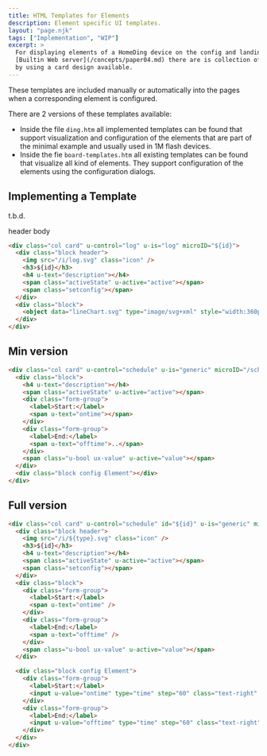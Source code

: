 ```yaml
---
title: HTML Templates for Elements
description: Element specific UI templates.
layout: "page.njk"
tags: ["Implementation", "WIP"]
excerpt: >
  For displaying elements of a HomeDing device on the config and landing pages of the
  [Builtin Web server](/concepts/paper04.md) there are is collection of templates
  by using a card design available.
---
```


These templates are included manually or automatically into the pages when a corresponding element is configured.

There are 2 versions of these templates available:

* Inside the file `ding.htm` all implemented templates can be found that support visualization and configuration
  of the elements that are part of the minimal example
  and usually used in 1M flash devices.
* Inside the fie `board-templates.htm` all existing templates can be found that visualize all kind of elements. 
  They support configuration of the elements using the configuration dialogs.


## Implementing a Template

t.b.d.

header
body

``` html
<div class="col card" u-control="log" u-is="log" microID="${id}">
  <div class="block header">
    <img src="/i/log.svg" class="icon" />
    <h3>${id}</h3>
    <h4 u-text="description"></h4>
    <span class="activeState" u-active="active"></span>
    <span class="setconfig"></span>
  </div>
  <div class="block">
    <object data="lineChart.svg" type="image/svg+xml" style="width:360px;height:136px"></object>
  </div>
</div>
```

## Min version

``` html
<div class="col card" u-control="schedule" u-is="generic" microID="/schedule/0">
  <div class="block">
    <h4 u-text="description"></h4>
    <span class="activeState" u-active="active"></span>
    <div class="form-group">
      <label>Start:</label>
      <span u-text="ontime"></span>
    </div>
    <div class="form-group">
      <label>End:</label>
      <span u-text="offtime">..</span>
    </div>
    <span class="u-bool ux-value" u-active="value"></span>
  </div>
  <div class="block config Element"></div>
</div>
```

## Full version

``` html
<div class="col card" u-control="schedule" id="${id}" u-is="generic" microID="${id}">
  <div class="block header">
    <img src="/i/${type}.svg" class="icon" />
    <h3>${id}</h3>
    <h4 u-text="description"></h4>
    <span class="activeState" u-active="active"></span>
    <span class="setconfig"></span>
  </div>
  <div class="block">
    <div class="form-group">
      <label>Start:</label>
      <span u-text="ontime" />
    </div>
    <div class="form-group">
      <label>End:</label>
      <span u-text="offtime" />
    </div>
    <span class="u-bool ux-value" u-active="value"></span>
  </div>

  <div class="block config Element">
    <div class="form-group">
      <label>Start:</label>
      <input u-value="ontime" type="time" step="60" class="text-right" style="width:6em;padding-right:0.2em" />
    </div>
    <div class="form-group">
      <label>End:</label>
      <input u-value="offtime" type="time" step="60" class="text-right" style="width:6em;padding-right:0.2em" />
    </div>
  </div>
</div>
```
